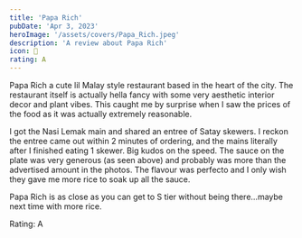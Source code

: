 ```yaml
---
title: 'Papa Rich'
pubDate: 'Apr 3, 2023'
heroImage: '/assets/covers/Papa_Rich.jpeg'
description: 'A review about Papa Rich'
icon: 🥢
rating: A
---
```


Papa Rich a cute lil Malay style restaurant based in the heart of the city. The restaurant itself is actually hella fancy with some very aesthetic interior decor and plant vibes. This caught me by surprise when I saw the prices of the food as it was actually extremely reasonable.

I got the Nasi Lemak main and shared an entree of Satay skewers. I reckon the entree came out within 2 minutes of ordering, and the mains literally after I finished eating 1 skewer. Big kudos on the speed. The sauce on the plate was very generous (as seen above) and probably was more than the advertised amount in the photos. The flavour was perfecto and I only wish they gave me more rice to soak up all the sauce.

Papa Rich is as close as you can get to S tier without being there…maybe next time with more rice.

Rating: A
